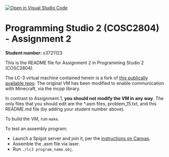 [![Open in Visual Studio Code](https://classroom.github.com/assets/open-in-vscode-718a45dd9cf7e7f842a935f5ebbe5719a5e09af4491e668f4dbf3b35d5cca122.svg)](https://classroom.github.com/online_ide?assignment_repo_id=11996743&assignment_repo_type=AssignmentRepo)
# Programming Studio 2 (COSC2804) - Assignment 2
**Student number:** s3721123

This is the README file for Assignment 2 in Programming Studio 2 (COSC2804).

The LC-3 virtual machine contained herein is a fork of [this publically available repo](https://github.com/mhashim6/LC3-Virtual-Machine). The original VM has been modified to enable communication with Minecraft, via the mcpp library.

In contrast to Assignment 1, **you should not modify the VM in any way**. The only files that you should edit are the *.asm files, problem_15.txt, and this README.md file (by adding your student number above).

To build the VM, run `make`.

To test an assembly program:
* Launch a Spigot server and join it, per the [instructions on Canvas](https://rmit.instructure.com/courses/123553/pages/getting-started-with-minecraft++-and-elci?module_item_id=5509058).
* Assemble the .asm file via laser.
* Run `./lc3 program_name.obj`.
